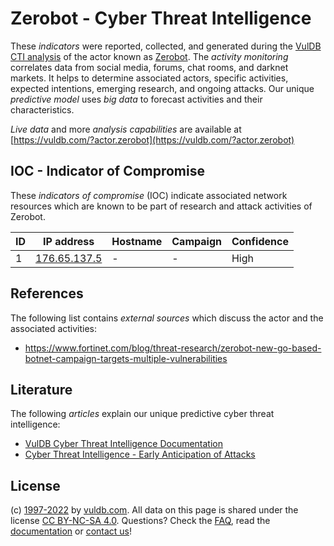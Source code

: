 # Zerobot - Cyber Threat Intelligence

These _indicators_ were reported, collected, and generated during the [VulDB CTI analysis](https://vuldb.com/?kb.cti) of the actor known as [Zerobot](https://vuldb.com/?actor.zerobot). The _activity monitoring_ correlates data from social media, forums, chat rooms, and darknet markets. It helps to determine associated actors, specific activities, expected intentions, emerging research, and ongoing attacks. Our unique _predictive model_ uses _big data_ to forecast activities and their characteristics.

_Live data_ and more _analysis capabilities_ are available at [https://vuldb.com/?actor.zerobot](https://vuldb.com/?actor.zerobot)

## IOC - Indicator of Compromise

These _indicators of compromise_ (IOC) indicate associated network resources which are known to be part of research and attack activities of Zerobot.

ID | IP address | Hostname | Campaign | Confidence
-- | ---------- | -------- | -------- | ----------
1 | [176.65.137.5](https://vuldb.com/?ip.176.65.137.5) | - | - | High

## References

The following list contains _external sources_ which discuss the actor and the associated activities:

* https://www.fortinet.com/blog/threat-research/zerobot-new-go-based-botnet-campaign-targets-multiple-vulnerabilities

## Literature

The following _articles_ explain our unique predictive cyber threat intelligence:

* [VulDB Cyber Threat Intelligence Documentation](https://vuldb.com/?kb.cti)
* [Cyber Threat Intelligence - Early Anticipation of Attacks](https://www.scip.ch/en/?labs.20201022)

## License

(c) [1997-2022](https://vuldb.com/?kb.changelog) by [vuldb.com](https://vuldb.com/?kb.about). All data on this page is shared under the license [CC BY-NC-SA 4.0](https://creativecommons.org/licenses/by-nc-sa/4.0/). Questions? Check the [FAQ](https://vuldb.com/?kb.faq), read the [documentation](https://vuldb.com/?kb) or [contact us](https://vuldb.com/?contact)!

